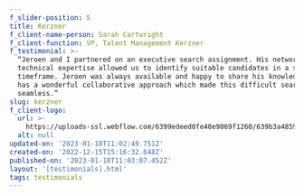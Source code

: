 ```yaml
---
f_slider-position: 5
title: Kerzner
f_client-name-person: Sarah Cartwright
f_client-function: VP, Talent Management Kerzner
f_testimonial: >-
  “Jeroen and I partnered on an executive search assignment. His network and
  technical expertise allowed us to identify suitable candidates in a short
  timeframe. Jeroen was always available and happy to share his knowledge, he
  has a wonderful collaborative approach which made this difficult search
  seamless.”
slug: kerzner
f_client-logo:
  url: >-
    https://uploads-ssl.webflow.com/6399edeed0fe40e9069f1260/639b3a4859b91c3b5c1e92ff_Kerzner.png
  alt: null
updated-on: '2023-01-10T11:02:49.751Z'
created-on: '2022-12-15T15:16:32.648Z'
published-on: '2023-01-10T11:03:07.452Z'
layout: '[testimonials].html'
tags: testimonials
---
```



